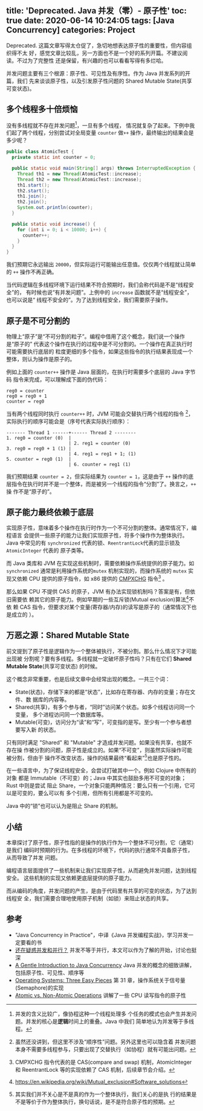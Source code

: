 title: 'Deprecated. Java 并发（零）- 原子性'
toc: true
date: 2020-06-14 10:24:05
tags: [Java Concurrency]
categories: Project
---

Deprecated. 这篇文章写得太仓促了，急切地想表达原子性的重要性，但内容组织得不太
好，感觉文章比较乱，另一方面也不是一个好的系列开篇。不建议阅读。不过为了完整性
还是保留，有兴趣的也可以看看写得有多烂哈。

并发问题主要有三个根源：原子性、可见性及有序性。作为 Java 并发系列的开篇，我们
先来谈谈原子性，以及引发原子性问题的 Shared Mutable State(共享可变状态)。

## 多个线程多十倍烦恼

没有多线程就不存在并发问题[^concurrency-is-not-parallelism]，一旦有多个线程，
情况就复杂了起来。下例中我们起了两个线程，分别尝试对全局变量 `counter` 做`++`
操作，最终输出的结果会是多少呢？

[^concurrency-is-not-parallelism]: 并发的含义比较广，像协程这种一个线程处理多
  个任务的模式也会产生并发问题。并发的核心是**逻辑**时间上的重叠。Java 中我们
  简单地认为并发等于多线程。

```java
public class AtomicTest {
  private static int counter = 0;

  public static void main(String[] args) throws InterruptedException {
    Thread th1 = new Thread(AtomicTest::increase);
    Thread th2 = new Thread(AtomicTest::increase);
    th1.start();
    th2.start();
    th1.join();
    th2.join();
    System.out.println(counter);
  }

  public static void increase() {
    for (int i = 0; i < 10000; i++) {
      counter++;
    }
  }
}
```

我们预期它永远输出 `20000`，但实际运行可能输出任意值。仅仅两个线程就让简单的
`++` 操作不再正确。

当代码逻辑在多线程环境下运行结果不符合预期时，我们会称代码是不是“线程安全”的，
有时候也说“有并发问题”。上例中的 `increase` 函数就不是“线程安全”，也可以说是“
线程不安全的”。为了达到线程安全，我们需要原子操作。

## 原子是不可分割的

物理上“原子”是“不可分割的粒子”。编程中借用了这个概念，我们说一个操作是“原子的”
代表这个操作在执行的过程中是不可分割的。一个操作在真正执行时可能需要执行底层的
粒度更细的多个指令，如果这些指令的执行结果表现成一个整体，则认为操作是原子的。

例如上面的 `counter++` 操作是 Java 层面的，在执行时需要多个底层的 Java 字节码
指令来完成，可以理解成下面的伪代码：

```
reg0 = counter
reg0 = reg0 + 1
counter = reg0
```

当有两个线程同时执行 `counter++` 时，JVM 可能会交替执行两个线程的指令
[^not-ordering]，实际执行的顺序可能会是（序号代表实际执行顺序）：

[^not-ordering]: 虽然还没讲到，但这里不涉及“顺序性”问题。另外这里也可以隐含着
  并发问题本身不需要多线程参与，只要出现了交替执行（如协程）就有可能出问题。

```
------- Thread 1 ------+------ Thread 2 --------
1. reg0 = counter (0)  |
                       | 2. reg1 = counter (0)
3. reg0 = reg0 + 1 (1) |
                       | 4. reg1 = reg1 + 1; (1)
5. counter = reg0 (1)  |
                       | 6. counter = reg1 (1)
```

我们预期结果 `counter = 2`，但实际结果为 `counter = 1`，这是由于 `++` 操作的底
层指令在执行时并不是一个整体，而是被另一个线程的指令“分割”了。换言之，`++` 操
作不是“原子的”。

## 原子能力最终依赖于底层

实现原子性，意味着多个操作在执行时作为一个不可分割的整体。通常情况下，编程语言
会提供一些原子的能力让我们实现原子性，将多个操作作为整体执行。Java 中常见的有
`synchronized` 代表的锁、`ReentrantLock`代表的显示锁及 `AtomicInteger` 代表的
原子类等。

而 Java 类库和 JVM 在实现这些机制时，需要依赖操作系统提供的原子能力。如
`synchronized` 通常是利用操作系统的`mutex` 机制实现的，而操作系统的 `mutex` 实
现又依赖 CPU 提供的原子指令，如 x86 提供的
[CMPXCHG](https://c9x.me/x86/html/file_module_x86_id_41.html) 指令[^cas-later]
。

[^cas-later]: CMPXCHG 指令代表的是 CAS(compare and swap) 机制，AtomicInteger
  和 ReentrantLock 等的实现依赖了 CAS 机制，后续章节会介绍。

那么如果 CPU 不提供 CAS 的原子，JVM 有办法实现锁机制吗？答案是有，但依旧需要依
赖其它的原子能力。例如早期的一些互斥锁(Mutual exclusion)算法[^mutex-algo]不依
赖 CAS 指令，但要求对某个变量(寄存器/内存)的读写是原子的（通常情况下也是成立的
）。

[^mutex-algo]: https://en.wikipedia.org/wiki/Mutual_exclusion#Software_solutions

## 万恶之源：Shared Mutable State

前文提到了原子性是逻辑作为一个整体被执行，不被分割。那么什么情况下才可能出现被
分割呢？要有多线程。多线程就一定破坏原子性吗？只有在它们 **Shared Mutable
State**(共享可变状态) 的时候。

这个概念非常重要，也是后续文章中会经常出现的概念。一共三个词：

* State(状态)，存储下来的都是“状态”，比如存在寄存器、内存的变量；存在文件、数
    据库的内容等。
* Shared(共享)，有多个参与者，“同时”访问某个状态。如多个线程访问同一个变量，
    多个进程访问同一个数据库等。
* Mutable(可变)，访问分为“读”和“写”，可变指的是写。至少有一个参与者想要写入新
    的状态。

只有同时满足 "Shared" 和 "Mutable" 才造成并发问题。如果没有共享，也就不存在操
作被分割的问题，原子性是成立的。如果“不可变”，则虽然实际操作可能被分割，但由于
操作不改变状态，操作的结果最终“看起来”[^fake-atomicity]也是原子性的。

[^fake-atomicity]: 其实我们并不关心是不是真的作为一个整体执行，我们关心的是执
  行的结果是不是等价于作为整体执行，换句话说，是不是符合原子性的预期。

在一些语言中，为了保证线程安全，会尝试打破其中一个。例如 Clojure 中所有的对象
都是 Immutable（不可变）的；Java 中其实也鼓励多用不可变的对象；Rust 中则是尝试
阻止 Share，一个对象只能两种情况：要么只有一个引用，它可以是可变的，要么可以有
多个引用，但所有引用都是不可变的。

Java 中的“锁”也可以认为是阻止 Share 的机制。

## 小结

本章探讨了原子性，原子性指的是操作的执行作为一个整体不可分割，它（通常）是我们
编码时预期的行为。在多线程的环境下，代码的执行通常不具备原子性，从而导致了并发
问题。

编程语言层面提供了一些机制来让我们实现原子性，从而避免并发问题，达到线程安全。
这些机制的实现又依赖更底层提供的原子能力。

而从编码的角度，并发问题的产生，是由于代码里有共享的可变的状态，为了达到线程安
全，我们需要合理地使用原子机制（如锁）来阻止状态的共享。

## 参考

- "Java Concurrency in Practice"，中译《Java 并发编程实战》，学习并发一定要看的书
- [还在疑惑并发和并行？](https://laike9m.com/blog/huan-zai-yi-huo-bing-fa-he-bing-xing,61/) 并发不等于并行，本文可以作为了解的开始，讨论也挺深
- [A Gentle Introduction to Java Concurrency](https://nofluffjuststuff.com/magazine/2016/07/a_gentle_introduction_to_java_concurrency) Java 并发的概念的细致讲解，包括原子性、可见性、顺序等
- [Operating Systems: Three Easy Pieces](http://pages.cs.wisc.edu/~remzi/OSTEP/threads-sema.pdf) 第 31 章，操作系统关于信号量(Semaphore)的实现
- [Atomic vs. Non-Atomic Operations](https://preshing.com/20130618/atomic-vs-non-atomic-operations/) 讲解了一些 CPU 读写指令的原子性
